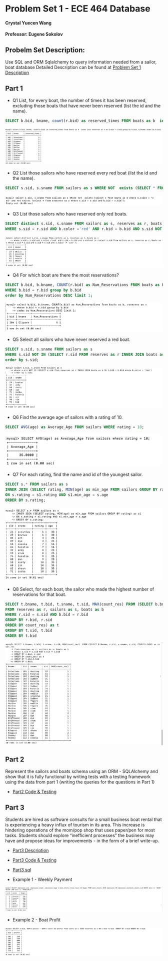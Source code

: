 # Problem Set 1 - ECE 464 Database

#### Crystal Yuecen Wang
#### Professor: Eugene Sokolov

## Probelm Set Description:
Use SQL and ORM Sqlalchemy to query information needed from a sailor, boat database
Detailed Description can be found at [Problem Set 1 Description](https://github.com/eugsokolov/ece464-databases/blob/master/assignments/problem-set-1.md)

## Part 1
* Q1
List, for every boat, the number of times it has been reserved, excluding those boats that have never been reserved (list the id and the name).

```sql
SELECT b.bid, bname, count(r.bid) as reserved_times FROM boats as b  inner join reserves as r on b.bid = r.bid group by b.bid, b.bname order by b.bid;

```
 <p align="center">
  <img src="Image/q1.png">
  </p>
  
  * Q2
List those sailors who have reserved every red boat (list the id and the name).

```sql
SELECT s.sid, s.sname FROM sailors as s WHERE NOT  exists (SELECT * FROM boats as b WHERE b.color = 'red' AND NOT exists (SELECT * FROM reserves as r WHERE s.sid = r.sid AND b.bid = r.bid));
```
 <p align="center">
  <img src="Image/q2.png">
  </p>
  
   * Q3
List those sailors who have reserved only red boats.
```sql
SELECT distinct s.sid, s.sname FROM sailors as s, reserves as r, boats as b
WHERE s.sid = r.sid AND b.color ='red' AND r.bid = b.bid AND s.sid NOT in (SELECT s.sid FROM sailors as s, reserves as r, boats as b WHERE s.sid = r.sid AND r.bid = b.bid AND b.color != 'red' );
```
 <p align="center">
  <img src="Image/q3.png">
  </p>

 * Q4
For which boat are there the most reservations?

```sql
SELECT b.bid, b.bname, COUNT(r.bid) as Num_Reservations FROM boats as b, reserves as r
WHERE b.bid = r.bid group by b.bid
order by Num_Reservations DESC limit 1;
```
 <p align="center">
  <img src="Image/q4.png">
  </p>
  
   * Q5
Select all sailors who have never reserved a red boat.
```sql
SELECT s.sid, s.sname FROM sailors as s
WHERE s.sid NOT IN (SELECT r.sid FROM reserves as r INNER JOIN boats as b ON r.bid = b.bid WHERE b.color = 'red')
order by s.sid;
```
 <p align="center">
  <img src="Image/q5.png">
  </p>
  
   * Q6
Find the average age of sailors with a rating of 10.

```sql
SELECT AVG(age) as Average_Age FROM sailors WHERE rating = 10; 

```
 <p align="center">
  <img src="Image/q6.png">
  </p>
  
   * Q7
For each rating, find the name and id of the youngest sailor.

```sql
SELECT s.* FROM sailors as s
INNER JOIN (SELECT rating, MIN(age) as min_age FROM sailors GROUP BY rating) as s1
ON s.rating = s1.rating AND s1.min_age = s.age
ORDER BY s.rating;

```
 <p align="center">
  <img src="Image/q7.png">
  </p>
  
   * Q8
Select, for each boat, the sailor who made the highest number of reservations for that boat.

```sql
SELECT t.bname, t.bid, t.sname, t.sid, MAX(count_res) FROM (SELECT b.bname, r.bid, s.sname, r.sid, COUNT(r.bid) as count_res
FROM reserves as r, sailors as s, boats as b
WHERE r.sid = s.sid AND b.bid = r.bid
GROUP BY r.bid, r.sid
ORDER BY count_res) as t
GROUP BY t.sid, t.bid
ORDER BY t.bid
```
 <p align="center">
  <img src="Image/q8.png">
  </p>


## Part 2
Represent the sailors and boats schema using an ORM - SQLAlchemy and show that it is fully functional by writing tests with a testing framework using the data from part 1 (writing the queries for the questions in Part 1) 
*  [Part2 Code & Testing](part2.py)

## Part 3
Students are hired as software consults for a small business boat rental that is experiencing a heavy influx of tourism in its area. This increase is hindering operations of the mom/pop shop that uses paper/pen for most tasks. Students should explore “inefficient processes” the business may have and propose ideas for improvements - in the form of a brief write-up.
* [Part3 Description](part3_Description.txt)
* [Part3 Code & Testing](part3.py)
* [Part3 sql](part3.sql)


* Example 1 - Weekly Payment
<p align="center">
  <img src="Image/weekly.png">
  </p>
  
* Example 2 - Boat Profit
<p align="center">
  <img src="Image/bprofit.png">
  </p>
